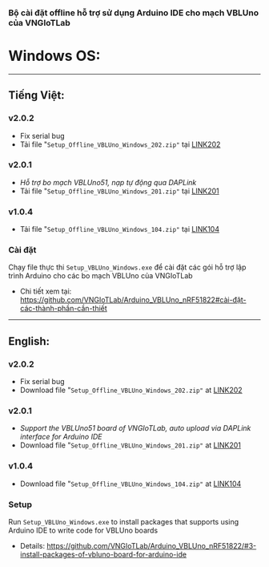 ### Bộ cài đặt offline hỗ trợ sử dụng Arduino IDE cho mạch VBLUno của VNGIoTLab


# Windows OS:

***
## Tiếng Việt:

### v2.0.2
* Fix serial bug
* Tải file "`Setup_Offline_VBLUno_Windows_202.zip"` tại [LINK202](http://www.mediafire.com/file/dxuaxav4f2u89oa/Setup_Offline_VBLUno_Windows_202.zip)

### v2.0.1
* *Hỗ trợ bo mạch VBLUno51, nạp tự động qua DAPLink*
* Tải file "`Setup_Offline_VBLUno_Windows_201.zip"` tại [LINK201](http://www.mediafire.com/file/gpa2f9lfdg11k6u/Setup_Offline_VBLUno_Windows_201.zip)

### v1.0.4
* Tải file "`Setup_Offline_VBLUno_Windows_104.zip"` tại [LINK104](http://www.mediafire.com/file/65f97z885d8tz8g/Setup_Offline_VBLUno_Windows_104.zip)

### Cài đặt
Chạy file thực thi `Setup_VBLUno_Windows.exe` để cài đặt các gói hỗ trợ lập trình Arduino cho các bo mạch VBLUno của VNGIoTLab

* Chi tiết xem tại: https://github.com/VNGIoTLab/Arduino_VBLUno_nRF51822#cài-đặt-các-thành-phần-cần-thiết

***
## English:

### v2.0.2
* Fix serial bug
* Download file "`Setup_Offline_VBLUno_Windows_202.zip"` at [LINK202](http://www.mediafire.com/file/dxuaxav4f2u89oa/Setup_Offline_VBLUno_Windows_202.zip)

### v2.0.1
* *Support the VBLUno51 board of VNGIoTLab, auto upload via DAPLink interface for Arduino IDE*
* Download file "`Setup_Offline_VBLUno_Windows_201.zip"` at [LINK201](http://www.mediafire.com/file/gpa2f9lfdg11k6u/Setup_Offline_VBLUno_Windows_201.zip)

### v1.0.4
* Download file "`Setup_Offline_VBLUno_Windows_104.zip"` at [LINK104](http://www.mediafire.com/file/65f97z885d8tz8g/Setup_Offline_VBLUno_Windows_104.zip)

### Setup
Run `Setup_VBLUno_Windows.exe` to install packages that supports using Arduino IDE to write code for VBLUno boards

* Details: https://github.com/VNGIoTLab/Arduino_VBLUno_nRF51822/#3-install-packages-of-vbluno-board-for-arduino-ide
